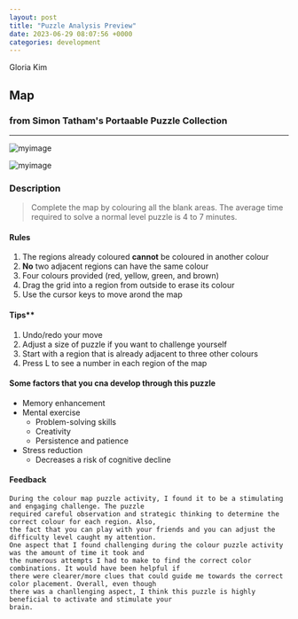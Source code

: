 ```yaml
---
layout: post
title: "Puzzle Analysis Preview"
date: 2023-06-29 08:07:56 +0000
categories: development
---
```


Gloria Kim

## Map

### from Simon Tatham's Portaable Puzzle Collection

---

![myimage](https://res.cloudinary.com/dtiwg4oto/image/upload/v1688039960/%EC%8A%A4%ED%81%AC%EB%A6%B0%EC%83%B7_2023-06-29_085727_rvrgxo.png)

![myimage](https://res.cloudinary.com/dtiwg4oto/image/upload/v1688039871/%EC%8A%A4%ED%81%AC%EB%A6%B0%EC%83%B7_2023-06-29_085532_rtzlzd.png)

### Description

> Complete the map by colouring all the blank areas. The average time required to solve a normal level puzzle is 4 to 7 minutes.

#### Rules

1. The regions already coloured **cannot** be coloured in another colour
2. **No** two adjacent regions can have the same colour
3. Four colours provided (red, yellow, green, and brown)
4. Drag the grid into a region from outside to erase its colour
5. Use the cursor keys to move arond the map

#### Tips**

1. Undo/redo your move
1. Adjust a size of puzzle if you want to challenge yourself
1. Start with a region that is already adjacent to three other colours
1. Press L to see a number in each region of the map

#### Some factors that you cna develop through this puzzle

- Memory enhancement
- Mental exercise
  - Problem-solving skills
  - Creativity
  - Persistence and patience
- Stress reduction
  - Decreases a risk of cognitive decline

#### Feedback

```Janscript
During the colour map puzzle activity, I found it to be a stimulating and engaging challenge. The puzzle 
required careful observation and strategic thinking to determine the correct colour for each region. Also,
the fact that you can play with your friends and you can adjust the difficulty level caught my attention.
One aspect that I found challenging during the colour puzzle activity was the amount of time it took and 
the numerous attempts I had to make to find the correct color combinations. It would have been helpful if 
there were clearer/more clues that could guide me towards the correct color placement. Overall, even though 
there was a chanllenging aspect, I think this puzzle is highly beneficial to activate and stimulate your 
brain.
```
